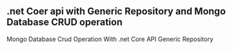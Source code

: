 ## .net Coer api with Generic Repository and Mongo Database CRUD operation 
Mongo Database Crud Operation With .net Core API Generic Repository


